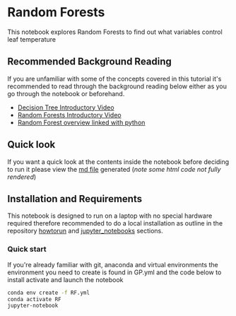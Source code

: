 # Random Forests

This notebook explores Random Forests to find out what variables control leaf temperature

## Recommended Background Reading

If you are unfamiliar with some of the concepts covered in this tutorial it's recommended to read through the background reading below either as you go through the notebook or beforehand.

* [Decision Tree Introductory Video](https://www.youtube.com/embed/kakLu2is3ds)
* [Random Forests Introductory Video](https://www.youtube.com/embed/v6VJ2RO66Ag)
* [Random Forest overview linked with python](https://towardsdatascience.com/an-implementation-and-explanation-of-the-random-forest-in-python-77bf308a9b76)

## Quick look

If you want a quick look at the contents inside the notebook before deciding to run it please view the [md file](https://github.com/cemac/LIFD_ENV_ML_NOTEBOOKS/blob/main/RandomForests/RandomForests.md) generated (*note some html code not fully rendered*)

## Installation and Requirements

This notebook is designed to run on a laptop  with no special hardware required therefore recommended to do a local installation as outline in the repository [howtorun](../howtorun.md) and [jupyter_notebooks](../jupyter_notebooks.md) sections.

### Quick start

If you're already familiar with git, anaconda and virtual environments the environment you need to create is found in GP.yml and the code below to install activate and launch the notebook

```bash
conda env create -f RF.yml
conda activate RF
jupyter-notebook
```
